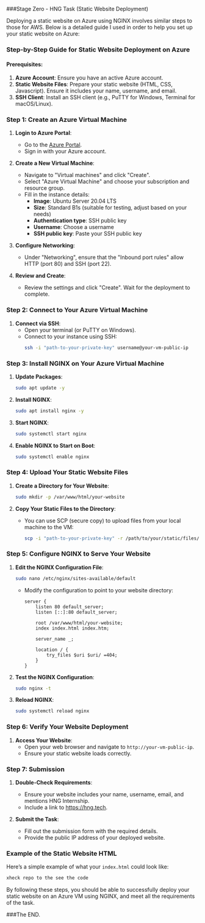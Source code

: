 ###Stage Zero - HNG Task (Static Website Deployment)

Deploying a static website on Azure using NGINX involves similar steps to those for AWS. Below is a detailed guide I used in order to help you set up your static website on Azure:

### Step-by-Step Guide for Static Website Deployment on Azure

#### Prerequisites:
1. **Azure Account**: Ensure you have an active Azure account.
2. **Static Website Files**: Prepare your static website (HTML, CSS, Javascript). Ensure it includes your name, username, and email.
3. **SSH Client**: Install an SSH client (e.g., PuTTY for Windows, Terminal for macOS/Linux).

### Step 1: Create an Azure Virtual Machine

1. **Login to Azure Portal**:
   - Go to the [Azure Portal](https://portal.azure.com/).
   - Sign in with your Azure account.

2. **Create a New Virtual Machine**:
   - Navigate to "Virtual machines" and click "Create".
   - Select "Azure Virtual Machine" and choose your subscription and resource group.
   - Fill in the instance details:
     - **Image**: Ubuntu Server 20.04 LTS
     - **Size**: Standard B1s (suitable for testing, adjust based on your needs)
     - **Authentication type**: SSH public key
     - **Username**: Choose a username
     - **SSH public key**: Paste your SSH public key

3. **Configure Networking**:
   - Under "Networking", ensure that the "Inbound port rules" allow HTTP (port 80) and SSH (port 22).

4. **Review and Create**:
   - Review the settings and click "Create". Wait for the deployment to complete.

### Step 2: Connect to Your Azure Virtual Machine

1. **Connect via SSH**:
   - Open your terminal (or PuTTY on Windows).
   - Connect to your instance using SSH:
     ```sh
     ssh -i "path-to-your-private-key" username@your-vm-public-ip
     ```

### Step 3: Install NGINX on Your Azure Virtual Machine

1. **Update Packages**:
   ```sh
   sudo apt update -y
   ```

2. **Install NGINX**:
   ```sh
   sudo apt install nginx -y
   ```

3. **Start NGINX**:
   ```sh
   sudo systemctl start nginx
   ```

4. **Enable NGINX to Start on Boot**:
   ```sh
   sudo systemctl enable nginx
   ```

### Step 4: Upload Your Static Website Files

1. **Create a Directory for Your Website**:
   ```sh
   sudo mkdir -p /var/www/html/your-website
   ```

2. **Copy Your Static Files to the Directory**:
   - You can use SCP (secure copy) to upload files from your local machine to the VM:
     ```sh
     scp -i "path-to-your-private-key" -r /path/to/your/static/files/* username@your-vm-public-ip:/var/www/html/your-website
     ```

### Step 5: Configure NGINX to Serve Your Website

1. **Edit the NGINX Configuration File**:
   ```sh
   sudo nano /etc/nginx/sites-available/default
   ```
   - Modify the configuration to point to your website directory:
     ```nginx
     server {
         listen 80 default_server;
         listen [::]:80 default_server;

         root /var/www/html/your-website;
         index index.html index.htm;

         server_name _;

         location / {
             try_files $uri $uri/ =404;
         }
     }
     ```

2. **Test the NGINX Configuration**:
   ```sh
   sudo nginx -t
   ```

3. **Reload NGINX**:
   ```sh
   sudo systemctl reload nginx
   ```

### Step 6: Verify Your Website Deployment

1. **Access Your Website**:
   - Open your web browser and navigate to `http://your-vm-public-ip`.
   - Ensure your static website loads correctly.

### Step 7: Submission

1. **Double-Check Requirements**:
   - Ensure your website includes your name, username, email, and mentions HNG Internship.
   - Include a link to https://hng.tech.

2. **Submit the Task**:
   - Fill out the submission form with the required details.
   - Provide the public IP address of your deployed website.

### Example of the Static Website HTML

Here’s a simple example of what your `index.html` could look like:

```html
xheck repo to the see the code
```

By following these steps, you should be able to successfully deploy your static website on an Azure VM using NGINX, and meet all the requirements of the task.

###The END.